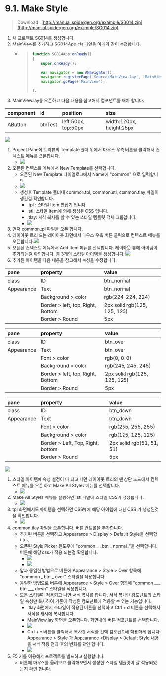# 9.1. Make Style

> Download : [http://manual.spidergen.org/example/SG014.zip](http://manual.spidergen.org/example/SG014.zip)

1. 새 프로젝트 SG014를 생성합니다.
2. MainView를 추가하고 SG014App.cls 파일을 아래와 같이 수정합니다.
   * > ```javascript
     > function SG014App:onReady()
     > {
     >     super.onReady();
     >
     >     var navigator = new ANavigator();
     >     navigator.registerPage('Source/MainView.lay', 'MainView');
     >     navigator.goPage('MainView');
     >
     > };
     > ```
3. MainView.lay를 오픈하고 다음 내용을 참고해서 컴포넌트를 배치 합니다.

| component | id | position | size |
| :--- | :--- | :--- | :--- |
| AButton | btnTest | left:50px, top:50px | width:120px, height:25px |

![](https://github.com/asoosoft/spidergen-guidebook/tree/eeac9656bff5b368e79bf9dad544cae218642e17/assets/style-ex-001.png)

1. Project Pane에 트리뷰의 Template  폴더 위에서 마우스 우측 버튼을 클릭해서 컨텍스트 메뉴를 오픈합니다.
   * ![](https://github.com/asoosoft/spidergen-guidebook/tree/eeac9656bff5b368e79bf9dad544cae218642e17/assets/style-ex-002.png)
2. 오픈된 컨텍스트 메뉴에서 New Template를 선택합니다.
   * 오픈된 New Template 다이얼로그에서 Name에 "common" 으로 입력합니다
   * ![](https://github.com/asoosoft/spidergen-guidebook/tree/eeac9656bff5b368e79bf9dad544cae218642e17/assets/style-ex-004.png)
   * 생성후 Template 폴더내 common.tpl, common.stl, common.tlay 파일이 생긴걸 확인합니다.
     * .tpl : 스타일 Item 편집기 입니다.
     * .stl: 스타일 Item에 의해 생성된 CSS 입니다.
     * .tlay: 서식 복사를 할 수 있는 스타일 템플릿 객체 그룹입니다.
     * ![](https://github.com/asoosoft/spidergen-guidebook/tree/eeac9656bff5b368e79bf9dad544cae218642e17/assets/style-ex-006.png)
3. 먼저 common.tpl 파일을 오픈 합니다.
4. 레이아웃 트리 또는 레이아웃 화면에서 마우스 우측 버튼 클릭으로 컨텍스트 메뉴를 오픈합니다.![](https://github.com/asoosoft/spidergen-guidebook/tree/eeac9656bff5b368e79bf9dad544cae218642e17/assets/style-ex-005.png)
5. 오픈된 컨텍스트 메뉴에서 Add Item 메뉴를 선택합니다. 레이아웃 뷰에 아이템이 추가되는걸 확인합니다. 총 3개의 스타일 아이템을 생성합니다. ![](https://github.com/asoosoft/spidergen-guidebook/tree/eeac9656bff5b368e79bf9dad544cae218642e17/assets/style-ex-007.png)
6. 추가된 아이템을 다음 내용을 참고해서 속성을 수정합니다.

| pane | property | value |
| :--- | :--- | :--- |
| class | ID | btn\_normal |
| Appearance | Text | btn\_normal |
|  | Background &gt; color | rgb\(224, 224, 224\) |
|  | Border &gt; left, top, Right, Bottom | 2px solid rgb\(125, 125, 125\) |
|  | Border &gt; Round | 5px |

| pane | property | value |
| :--- | :--- | :--- |
| class | ID | btn\_over |
| Appearance | Text | btn\_over |
|  | Font &gt; color | rgb\(0, 0, 0\) |
|  | Background &gt; color | rgb\(245, 245, 245\) |
|  | Border &gt; left, top, Right, Bottom | 2px solid rgb\(125, 125, 125\) |
|  | Border &gt; Round | 5px |

| pane | property | value |
| :--- | :--- | :--- |
| class | ID | btn\_down |
| Appearance | Text | btn\_down |
|  | Font &gt; color | rgb\(255, 255, 255\) |
|  | Background &gt; color | rgb\(125, 125, 125\) |
|  | Border &gt; Left, Top, Right, bottom | 2px solid rgb\(51, 51, 51\) |
|  | Border &gt; Round | 5px |

![](https://github.com/asoosoft/spidergen-guidebook/tree/eeac9656bff5b368e79bf9dad544cae218642e17/assets/style-ex-010.png)

1. 스타일 아이템에 속성 설정이 다 되고 나면 레이아웃 트리의 맨 상단 노드에서 컨텍스트 메뉴를 오픈 하고 Make All Styles 메뉴를 선택합니다.
   * ![](https://github.com/asoosoft/spidergen-guidebook/tree/eeac9656bff5b368e79bf9dad544cae218642e17/assets/style-ex-011.png)
2. Make All Styles 메뉴를 실행하면 .stl 파일에 스타일 CSS가 생성됩니다.
   * ![](https://github.com/asoosoft/spidergen-guidebook/tree/eeac9656bff5b368e79bf9dad544cae218642e17/assets/style-ex-009.png)
3. tpl 화면에서도 아이템을 선택하면 CSS뷰에 해당 아이템에 대한 CSS 가 생성된것을 확인합니다.
   * ![](https://github.com/asoosoft/spidergen-guidebook/tree/eeac9656bff5b368e79bf9dad544cae218642e17/assets/style-ex-013.png)
4. common.tlay 파일을 오픈합니다. 버튼 컨트롤을 추가합니다.
   * 추가된 버튼을 선택하고 Appearance &gt; Display &gt; Default Style을 선택합니다. 
   * 오픈된 Style Picker 윈도우에 "common \_ _btn \_ normal\_"을 선택합니다. 버튼에 해당  css가 적용 되는걸 확인합니다.
     * ![](https://github.com/asoosoft/spidergen-guidebook/tree/eeac9656bff5b368e79bf9dad544cae218642e17/assets/style-ex-020.png)
     * ![](https://github.com/asoosoft/spidergen-guidebook/tree/eeac9656bff5b368e79bf9dad544cae218642e17/assets/style-ex-021.png)
   * 앞과 동일한 방법으로 버튼에 Appearance &gt; Style &gt; Over 항목에 "common \_ btn \_ over" 스타일을 적용합니다.
   * 동일한 방법으로 버튼에 Appearance &gt; Style &gt; Over 항목에 "common  _\_\_ btn  _\_\_ down" 스타일을 적용합니다.
   * 모든 스타일이 적용되고 나면 서식 복사를 합니다. 서식 복사란 컴포넌트의 스타일 속성만 복사하여 기존에 작성된 컴포넌트에 적용할 수 있는 기능입니다.
     * .tlay 화면에서 스타일이 적용된 버튼을 선택하고 Ctrl + d 버튼을 선택해서 서식을 캐시에 복사합니다.
     * MainView.lay 화면을 오픈합니다. 화면내에 버튼 컴포넌트를 선택합니다.
     * ![](https://github.com/asoosoft/spidergen-guidebook/tree/eeac9656bff5b368e79bf9dad544cae218642e17/assets/style-ex-024.png)
     * Ctrl + v 버튼을 클릭해서 복사된 서식을 선택 컴포넌트에 적용하게 합니다. Appearance &gt; Style 과 Appearance &gt;Display &gt; Default Style 내용을 서식 적용 전과 후의 변화를 확인 합니다.
     * ![](https://github.com/asoosoft/spidergen-guidebook/tree/eeac9656bff5b368e79bf9dad544cae218642e17/assets/style-ex-025.png)
5. F5 키를 이용해서 프로젝트를 빌드하고 실행합니다.
   * 버튼에 마우스를 올려보고 클릭해보면서 생성한 스타일 템플릿이 잘 적용되었는지 확인 합니다.

